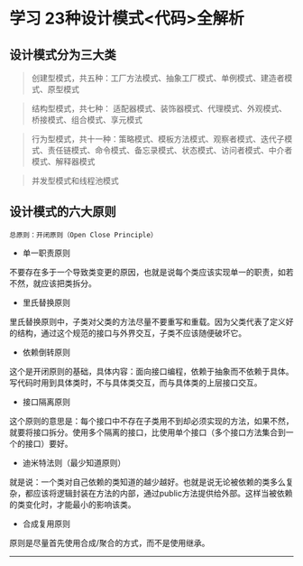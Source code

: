 # 学习 23种设计模式<代码>全解析

## 设计模式分为三大类

 > 创建型模式，共五种：工厂方法模式、抽象工厂模式、单例模式、建造者模式、原型模式
 
 > 结构型模式，共七种： 适配器模式、装饰器模式、代理模式、外观模式、桥接模式、组合模式、享元模式
 
 > 行为型模式，共十一种：策略模式、模板方法模式、观察者模式、迭代子模式、责任链模式、命令模式、备忘录模式、状态模式、访问者模式、中介者模式、解释器模式
 
 > 并发型模式和线程池模式
   

## 设计模式的六大原则

`总原则：开闭原则（Open Close Principle）`

- 单一职责原则

不要存在多于一个导致类变更的原因，也就是说每个类应该实现单一的职责，如若不然，就应该把类拆分。

- 里氏替换原则

里氏替换原则中，子类对父类的方法尽量不要重写和重载。因为父类代表了定义好的结构，通过这个规范的接口与外界交互，子类不应该随便破坏它。

- 依赖倒转原则

这个是开闭原则的基础，具体内容：面向接口编程，依赖于抽象而不依赖于具体。写代码时用到具体类时，不与具体类交互，而与具体类的上层接口交互。

- 接口隔离原则

这个原则的意思是：每个接口中不存在子类用不到却必须实现的方法，如果不然，就要将接口拆分。使用多个隔离的接口，比使用单个接口（多个接口方法集合到一个的接口）要好。

- 迪米特法则（最少知道原则）

就是说：一个类对自己依赖的类知道的越少越好。也就是说无论被依赖的类多么复杂，都应该将逻辑封装在方法的内部，通过public方法提供给外部。这样当被依赖的类变化时，才能最小的影响该类。

- 合成复用原则

原则是尽量首先使用合成/聚合的方式，而不是使用继承。

----------------
